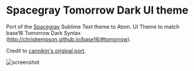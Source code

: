 # Spacegray Tomorrow Dark UI theme

Port of the [Spacegray](http://kkga.github.io/spacegray) Sublime Text theme to Atom.
UI Theme to match base16 Tomorrow Dark Syntax (http://chriskempson.github.io/base16/#tomorrow). 

Credit to  [cannikin's original port](https://github.com/cannikin/spacegray-dark-ui).

![screenshot](https://s3-us-west-2.amazonaws.com/emilyemorehouse/spacegraytomorrowdark)
